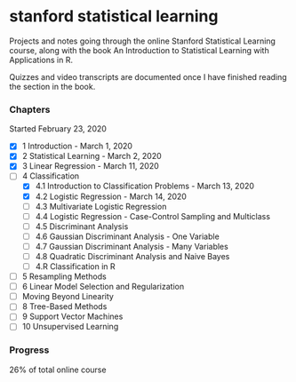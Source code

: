 # stanford statistical learning
Projects and notes going through the online Stanford Statistical Learning course,
along with the book An Introduction to Statistical Learning with Applications in R. 

Quizzes and video transcripts are documented once I have finished reading the section
in the book.

### Chapters
Started February 23, 2020 
- [x] 1 Introduction - March 1, 2020
- [x] 2 Statistical Learning - March 2, 2020
- [x] 3 Linear Regression - March 11, 2020 
- [ ] 4 Classification
  - [x] 4.1 Introduction to Classification Problems - March 13, 2020
  - [x] 4.2 Logistic Regression - March 14, 2020
  - [ ] 4.3 Multivariate Logistic Regression
  - [ ] 4.4 Logistic Regression - Case-Control Sampling and Multiclass
  - [ ] 4.5 Discriminant Analysis
  - [ ] 4.6 Gaussian Discriminant Analysis - One Variable
  - [ ] 4.7 Gaussian Discriminant Analysis - Many Variables
  - [ ] 4.8 Quadratic Discriminant Analysis and Naive Bayes
  - [ ] 4.R Classification in R
- [ ] 5 Resampling Methods 
- [ ] 6 Linear Model Selection and Regularization
- [ ] Moving Beyond Linearity 
- [ ] 8 Tree-Based Methods
- [ ] 9 Support Vector Machines
- [ ] 10 Unsupervised Learning

### Progress
26% of total online course